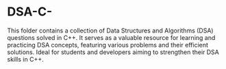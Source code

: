 # DSA-C-
 This folder contains a collection of Data Structures and Algorithms (DSA) questions solved in C++. It serves as a valuable resource for learning and practicing DSA concepts, featuring various problems and their efficient solutions. Ideal for students and developers aiming to strengthen their DSA skills in C++.
